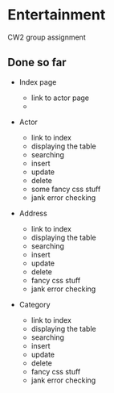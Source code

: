 # Entertainment
CW2 group assignment 

## Done so far 
- Index page
    - link to actor page
    - 

- Actor
    - link to index
    - displaying the table
    - searching
    - insert
    - update 
    - delete
    - some fancy css stuff
    - jank error checking

- Address
    - link to index
    - displaying the table
    - searching
    - insert
    - update
    - delete
    - fancy css stuff
    - jank error checking

- Category
    - link to index
    - displaying the table
    - searching
    - insert
    - update
    - delete
    - fancy css stuff
    - jank error checking



